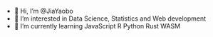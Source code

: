 - 👋 Hi, I’m @JiaYaobo
- 👀 I’m interested in Data Science, Statistics and Web development
- 🌱 I’m currently learning JavaScript R Python Rust WASM

<!---
JiaYaobo/JiaYaobo is a ✨ special ✨ repository because its `README.md` (this file) appears on your GitHub profile.
You can click the Preview link to take a look at your changes.
--->
